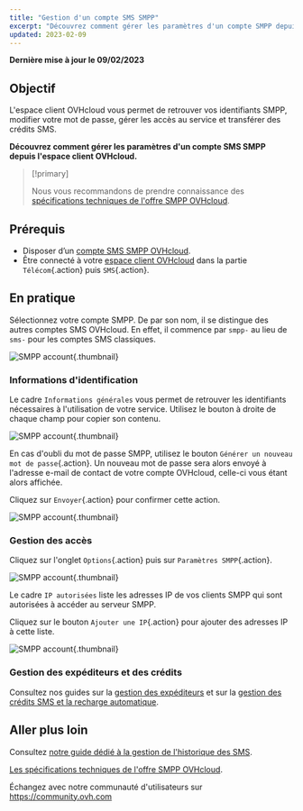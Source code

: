 ```yaml
---
title: "Gestion d'un compte SMS SMPP"
excerpt: "Découvrez comment gérer les paramètres d'un compte SMPP depuis l'espace client OVHcloud"
updated: 2023-02-09
---
```


**Dernière mise à jour le 09/02/2023**

## Objectif

L'espace client OVHcloud vous permet de retrouver vos identifiants SMPP, modifier votre mot de passe, gérer les accès au service et transférer des crédits SMS.

**Découvrez comment gérer les paramètres d'un compte SMS SMPP depuis l'espace client OVHcloud.**

> [!primary]
>
> Nous vous recommandons de prendre connaissance des [spécifications techniques de l'offre SMPP OVHcloud](/pages/telecom/sms/smpp-specification).

## Prérequis

- Disposer d’un [compte SMS SMPP OVHcloud](https://www.ovhcloud.com/fr/sms/api-sms/).
- Être connecté à votre [espace client OVHcloud](https://www.ovh.com/auth/?action=gotomanager&from=https://www.ovh.com/fr/&ovhSubsidiary=fr) dans la partie `Télécom`{.action} puis `SMS`{.action}.

## En pratique

Sélectionnez votre compte SMPP. De par son nom, il se distingue des autres comptes SMS OVHcloud. En effet, il commence par `smpp-` au lieu de `sms-` pour les comptes SMS classiques.

![SMPP account](images/smpp-account.png){.thumbnail}

### Informations d'identification

Le cadre `Informations générales` vous permet de retrouver les identifiants nécessaires à l'utilisation de votre service. Utilisez le bouton à droite de chaque champ pour copier son contenu.

![SMPP account](images/smpp-account-ID.png){.thumbnail}

En cas d'oubli du mot de passe SMPP, utilisez le bouton `Générer un nouveau mot de passe`{.action}. Un nouveau mot de passe sera alors envoyé à l'adresse e-mail de contact de votre compte OVHcloud, celle-ci vous étant alors affichée.<br>

Cliquez sur `Envoyer`{.action} pour confirmer cette action.

![SMPP account](images/smpp-account-password.png){.thumbnail}

### Gestion des accès

Cliquez sur l'onglet `Options`{.action} puis sur `Paramètres SMPP`{.action}.

![SMPP account](images/smpp-acl0.png){.thumbnail}

Le cadre `IP autorisées` liste les adresses IP de vos clients SMPP qui sont autorisées à accéder au serveur SMPP.

Cliquez sur le bouton `Ajouter une IP`{.action} pour ajouter des adresses IP à cette liste.

![SMPP account](images/smpp-acl1.png){.thumbnail}

### Gestion des expéditeurs et des crédits

Consultez nos guides sur la [gestion des expéditeurs](/pages/telecom/sms/envoyer_des_sms_depuis_mon_espace_client#etape-3-choisir-votre-expediteur-sms) et sur la [gestion des crédits SMS et la recharge automatique](/pages/telecom/sms/activer_la_recharge_automatique_du_credit_sms).

## Aller plus loin

Consultez [notre guide dédié à la gestion de l'historique des SMS](/pages/telecom/sms/gerer_l_historique_des_sms).

[Les spécifications techniques de l'offre SMPP OVHcloud](/pages/telecom/sms/smpp-specification).

Échangez avec notre communauté d'utilisateurs sur <https://community.ovh.com>
